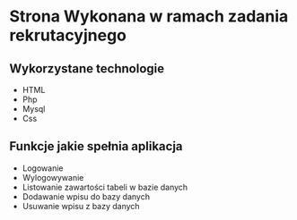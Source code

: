 # Strona Wykonana w ramach zadania rekrutacyjnego

## Wykorzystane technologie

- HTML
- Php
- Mysql
- Css

## Funkcje jakie spełnia aplikacja
- Logowanie
- Wylogowywanie
- Listowanie zawartości tabeli w bazie danych
- Dodawanie wpisu do bazy danych
- Usuwanie wpisu z bazy danych
